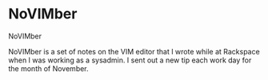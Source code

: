NoVIMber
========

NoVIMber

NoVIMber is a set of notes on the VIM editor that I wrote while at Rackspace when I was working as a sysadmin.  I sent out a new tip each work day for the month of November.
